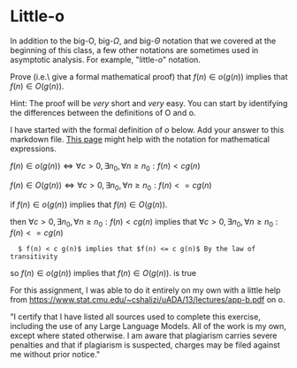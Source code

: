 # Little-o

In addition to the big-O, big-$\Omega$, and big-$\Theta$ notation that
we covered at the beginning of this class, a few other notations are sometimes
used in asymptotic analysis.  For example, "little-$o$" notation.

Prove (i.e.\ give a formal mathematical proof) that $f(n)\in o(g(n))$ implies
that $f(n)\in O(g(n))$.

Hint: The proof will be *very* short and *very* easy. You can start by
identifying the differences between the definitions of O and o.

I have started with the formal definition of $o$ below. Add your answer to this
markdown file. [This
page](https://docs.github.com/en/get-started/writing-on-github/working-with-advanced-formatting/writing-mathematical-expressions)
might help with the notation for mathematical expressions.

$f(n)\in o(g(n)) \iff \forall c>0, \exists n_0, \forall n\ge n_0: f(n) < c g(n)$

$f(n)\in O(g(n)) \iff \forall c>0, \exists n_0, \forall n\ge n_0: f(n) <= c g(n)$

if $f(n)\in o(g(n))$ implies that $f(n)\in O(g(n))$.

then $\forall c>0, \exists n_0, \forall n\ge n_0: f(n) < c g(n)$ implies that $\forall c>0, \exists n_0, \forall n\ge n_0: f(n) <= c g(n)$

      $ f(n) < c g(n)$ implies that $f(n) <= c g(n)$ By the law of transitivity

so $f(n)\in o(g(n))$ implies
that $f(n)\in O(g(n))$.  is true


For this assignment, I was able to do it entirely on my own with a little help from https://www.stat.cmu.edu/~cshalizi/uADA/13/lectures/app-b.pdf on o.

"I certify that I have listed all sources used to complete this exercise, including the use of any Large Language Models. All of the work is my own, except where stated otherwise. I am aware that plagiarism carries severe penalties and that if plagiarism is suspected, charges may be filed against me without prior notice."

